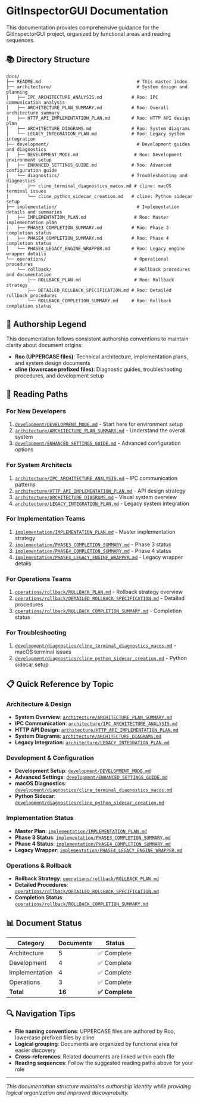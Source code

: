 # GitInspectorGUI Documentation

This documentation provides comprehensive guidance for the GitInspectorGUI project, organized by functional areas and reading sequences.

## 📚 Directory Structure

```
docs/
├── README.md                                    # This master index
├── architecture/                                # System design and planning
│   ├── IPC_ARCHITECTURE_ANALYSIS.md           # Roo: IPC communication analysis
│   ├── ARCHITECTURE_PLAN_SUMMARY.md           # Roo: Overall architecture summary
│   ├── HTTP_API_IMPLEMENTATION_PLAN.md        # Roo: HTTP API design plan
│   ├── ARCHITECTURE_DIAGRAMS.md               # Roo: System diagrams
│   └── LEGACY_INTEGRATION_PLAN.md             # Roo: Legacy system integration
├── development/                                 # Development guides and diagnostics
│   ├── DEVELOPMENT_MODE.md                     # Roo: Development environment setup
│   ├── ENHANCED_SETTINGS_GUIDE.md             # Roo: Advanced configuration guide
│   └── diagnostics/                           # Troubleshooting and diagnostics
│       ├── cline_terminal_diagnostics_macos.md # cline: macOS terminal issues
│       └── cline_python_sidecar_creation.md   # cline: Python sidecar setup
├── implementation/                              # Implementation details and summaries
│   ├── IMPLEMENTATION_PLAN.md                  # Roo: Master implementation plan
│   ├── PHASE3_COMPLETION_SUMMARY.md           # Roo: Phase 3 completion status
│   ├── PHASE4_COMPLETION_SUMMARY.md           # Roo: Phase 4 completion status
│   └── PHASE4_LEGACY_ENGINE_WRAPPER.md        # Roo: Legacy engine wrapper details
└── operations/                                 # Operational procedures
    └── rollback/                               # Rollback procedures and documentation
        ├── ROLLBACK_PLAN.md                    # Roo: Rollback strategy
        ├── DETAILED_ROLLBACK_SPECIFICATION.md # Roo: Detailed rollback procedures
        └── ROLLBACK_COMPLETION_SUMMARY.md     # Roo: Rollback completion status
```

## 👥 Authorship Legend

This documentation follows consistent authorship conventions to maintain clarity about document origins:

- **Roo (UPPERCASE files)**: Technical architecture, implementation plans, and system design documents
- **cline (lowercase prefixed files)**: Diagnostic guides, troubleshooting procedures, and development setup

## 🎯 Reading Paths

### For New Developers
1. [`development/DEVELOPMENT_MODE.md`](development/DEVELOPMENT_MODE.md) - Start here for environment setup
2. [`architecture/ARCHITECTURE_PLAN_SUMMARY.md`](architecture/ARCHITECTURE_PLAN_SUMMARY.md) - Understand the overall system
3. [`development/ENHANCED_SETTINGS_GUIDE.md`](development/ENHANCED_SETTINGS_GUIDE.md) - Advanced configuration options

### For System Architects
1. [`architecture/IPC_ARCHITECTURE_ANALYSIS.md`](architecture/IPC_ARCHITECTURE_ANALYSIS.md) - IPC communication patterns
2. [`architecture/HTTP_API_IMPLEMENTATION_PLAN.md`](architecture/HTTP_API_IMPLEMENTATION_PLAN.md) - API design strategy
3. [`architecture/ARCHITECTURE_DIAGRAMS.md`](architecture/ARCHITECTURE_DIAGRAMS.md) - Visual system overview
4. [`architecture/LEGACY_INTEGRATION_PLAN.md`](architecture/LEGACY_INTEGRATION_PLAN.md) - Legacy system integration

### For Implementation Teams
1. [`implementation/IMPLEMENTATION_PLAN.md`](implementation/IMPLEMENTATION_PLAN.md) - Master implementation strategy
2. [`implementation/PHASE3_COMPLETION_SUMMARY.md`](implementation/PHASE3_COMPLETION_SUMMARY.md) - Phase 3 status
3. [`implementation/PHASE4_COMPLETION_SUMMARY.md`](implementation/PHASE4_COMPLETION_SUMMARY.md) - Phase 4 status
4. [`implementation/PHASE4_LEGACY_ENGINE_WRAPPER.md`](implementation/PHASE4_LEGACY_ENGINE_WRAPPER.md) - Legacy wrapper details

### For Operations Teams
1. [`operations/rollback/ROLLBACK_PLAN.md`](operations/rollback/ROLLBACK_PLAN.md) - Rollback strategy overview
2. [`operations/rollback/DETAILED_ROLLBACK_SPECIFICATION.md`](operations/rollback/DETAILED_ROLLBACK_SPECIFICATION.md) - Detailed procedures
3. [`operations/rollback/ROLLBACK_COMPLETION_SUMMARY.md`](operations/rollback/ROLLBACK_COMPLETION_SUMMARY.md) - Completion status

### For Troubleshooting
1. [`development/diagnostics/cline_terminal_diagnostics_macos.md`](development/diagnostics/cline_terminal_diagnostics_macos.md) - macOS terminal issues
2. [`development/diagnostics/cline_python_sidecar_creation.md`](development/diagnostics/cline_python_sidecar_creation.md) - Python sidecar setup

## 📋 Quick Reference by Topic

### Architecture & Design
- **System Overview**: [`architecture/ARCHITECTURE_PLAN_SUMMARY.md`](architecture/ARCHITECTURE_PLAN_SUMMARY.md)
- **IPC Communication**: [`architecture/IPC_ARCHITECTURE_ANALYSIS.md`](architecture/IPC_ARCHITECTURE_ANALYSIS.md)
- **HTTP API Design**: [`architecture/HTTP_API_IMPLEMENTATION_PLAN.md`](architecture/HTTP_API_IMPLEMENTATION_PLAN.md)
- **System Diagrams**: [`architecture/ARCHITECTURE_DIAGRAMS.md`](architecture/ARCHITECTURE_DIAGRAMS.md)
- **Legacy Integration**: [`architecture/LEGACY_INTEGRATION_PLAN.md`](architecture/LEGACY_INTEGRATION_PLAN.md)

### Development & Configuration
- **Development Setup**: [`development/DEVELOPMENT_MODE.md`](development/DEVELOPMENT_MODE.md)
- **Advanced Settings**: [`development/ENHANCED_SETTINGS_GUIDE.md`](development/ENHANCED_SETTINGS_GUIDE.md)
- **macOS Diagnostics**: [`development/diagnostics/cline_terminal_diagnostics_macos.md`](development/diagnostics/cline_terminal_diagnostics_macos.md)
- **Python Sidecar**: [`development/diagnostics/cline_python_sidecar_creation.md`](development/diagnostics/cline_python_sidecar_creation.md)

### Implementation Status
- **Master Plan**: [`implementation/IMPLEMENTATION_PLAN.md`](implementation/IMPLEMENTATION_PLAN.md)
- **Phase 3 Status**: [`implementation/PHASE3_COMPLETION_SUMMARY.md`](implementation/PHASE3_COMPLETION_SUMMARY.md)
- **Phase 4 Status**: [`implementation/PHASE4_COMPLETION_SUMMARY.md`](implementation/PHASE4_COMPLETION_SUMMARY.md)
- **Legacy Wrapper**: [`implementation/PHASE4_LEGACY_ENGINE_WRAPPER.md`](implementation/PHASE4_LEGACY_ENGINE_WRAPPER.md)

### Operations & Rollback
- **Rollback Strategy**: [`operations/rollback/ROLLBACK_PLAN.md`](operations/rollback/ROLLBACK_PLAN.md)
- **Detailed Procedures**: [`operations/rollback/DETAILED_ROLLBACK_SPECIFICATION.md`](operations/rollback/DETAILED_ROLLBACK_SPECIFICATION.md)
- **Completion Status**: [`operations/rollback/ROLLBACK_COMPLETION_SUMMARY.md`](operations/rollback/ROLLBACK_COMPLETION_SUMMARY.md)

## 📊 Document Status

| Category | Documents | Status |
|----------|-----------|---------|
| Architecture | 5 | ✅ Complete |
| Development | 4 | ✅ Complete |
| Implementation | 4 | ✅ Complete |
| Operations | 3 | ✅ Complete |
| **Total** | **16** | **✅ Complete** |

## 🔍 Navigation Tips

- **File naming conventions**: UPPERCASE files are authored by Roo, lowercase prefixed files by cline
- **Logical grouping**: Documents are organized by functional area for easier discovery
- **Cross-references**: Related documents are linked within each file
- **Reading sequences**: Follow the suggested reading paths above for your role

---

*This documentation structure maintains authorship identity while providing logical organization and improved discoverability.*